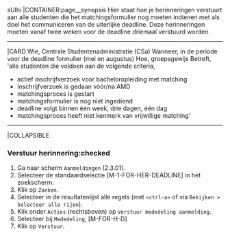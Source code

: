 sUlhi
|CONTAINER:page__synopsis
Hier staat hoe je herinneringen verstuurt aan alle studenten die het matchingsformulier nog moeten indienen met als doel het communiceren van de uiterlijke deadline. Deze herinneringen moeten vanaf twee weken voor de deadline driemaal verstuurd worden.
_____
|CARD
Wie, Centrale Studentenadministratie (CSa)
Wanneer, in de periode voor de deadline formulier (mei en augustus)
Hoe, groepsgewijs
Betreft, 'alle studenten die voldoen aan de volgende criteria,

* actief inschrijfverzoek voor bacheloropleiding met matching
* inschrijfverzoek is gedaan vóór/na AMD
* matchingsproces is gestart
* matchingsformulier is nog niet ingediend
* deadline volgt binnen één week, drie dagen, één dag
* matchingsproces heeft niet kenmerk van vrijwillige matching'
_____
|COLLAPSIBLE
### Verstuur herinnering:checked
1. Ga naar scherm `Aanmeldingen` (2.3.01).
1. Selecteer de standaardselectie [M-1-FOR-HER-DEADLINE] in het zoekscherm.
1. Klik op `Zoeken`.
1. Selecteer in de resultatenlijst alle regels (met `<ctrl-a>` of via `Bekijken > Selecteer alle rijen`).
1. Klik onder `Acties` (rechtsboven) op `Verstuur mededeling aanmelding`.
1. Selecteer bij `Mededeling`, [M-FOR-H-D]
1. Klik op `Verstuur`.
